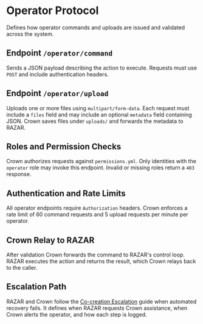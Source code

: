 # Operator Protocol

Defines how operator commands and uploads are issued and validated across the system.

## Endpoint `/operator/command`

Sends a JSON payload describing the action to execute. Requests must use `POST` and include authentication headers.

## Endpoint `/operator/upload`

Uploads one or more files using `multipart/form-data`. Each request must include a `files` field and may include an optional `metadata` field containing JSON. Crown saves files under `uploads/` and forwards the metadata to RAZAR.

## Roles and Permission Checks

Crown authorizes requests against `permissions.yml`. Only identities with the `operator` role may invoke this endpoint. Invalid or missing roles return a `403` response.

## Authentication and Rate Limits

All operator endpoints require `Authorization` headers. Crown enforces a rate limit of 60 command requests and 5 upload requests per minute per operator.

## Crown Relay to RAZAR

After validation Crown forwards the command to RAZAR's control loop. RAZAR executes the action and returns the result, which Crown relays back to the caller.

## Escalation Path

RAZAR and Crown follow the [Co-creation Escalation](co_creation_escalation.md) guide when automated recovery fails. It defines when RAZAR requests Crown assistance, when Crown alerts the operator, and how each step is logged.
